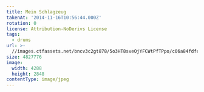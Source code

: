 ```yaml
---
title: Mein Schlagzeug
takenAt: '2014-11-16T10:56:44.000Z'
rotation: 0
license: Attribution-NoDerivs License
tags:
  - drums
url: >-
  //images.ctfassets.net/bncv3c2gt878/5o3HT8sveOjYFCWtPfTPpo/c06a84fdfcbaffbe414a5b419beb7dfa/mein-schlagzeug_15801389785_o
size: 4827776
image:
  width: 4288
  height: 2848
contentType: image/jpeg
---
```


